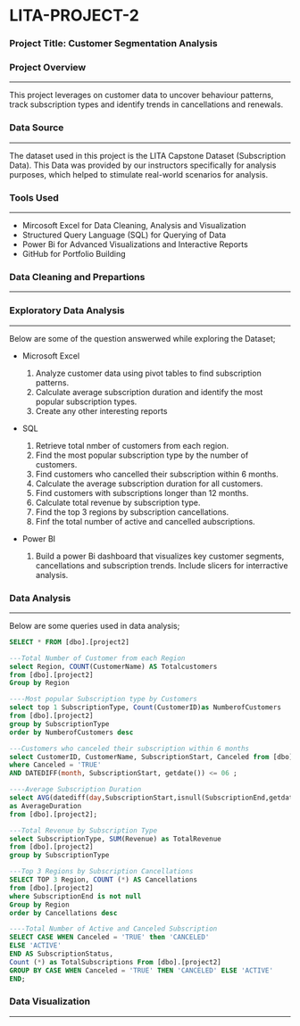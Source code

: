 # LITA-PROJECT-2

### Project Title: Customer Segmentation Analysis

### Project Overview
---
This project leverages on customer data to uncover behaviour patterns, track subscription types and identify trends in cancellations and renewals. 

### Data Source
---
The dataset used in this project is the LITA Capstone Dataset (Subscription Data). This Data was provided by our instructors specifically for analysis purposes, which helped to stimulate real-world scenarios for analysis.

### Tools Used
---
- Mircosoft Excel for Data Cleaning, Analysis and Visualization
- Structured Query Language (SQL) for Querying of Data
- Power Bi for Advanced Visualizations and Interactive Reports
- GitHub for Portfolio Building

### Data Cleaning and Prepartions
---


### Exploratory Data Analysis
  ---
  Below are some of the question answerwed while exploring the Dataset;
- Microsoft Excel
  1. Analyze customer data using pivot tables to find subscription patterns.
  2. Calculate average subscription duration and identify the most popular subscription types.
  3. Create any other interesting reports

- SQL
  1. Retrieve total nmber of customers from each region.
  2. Find the most popular subscription type by the number of customers.
  3. Find customers who cancelled their subscription within 6 months.
  4. Calculate the average subscription duration for all customers.
  5. Find customers with subscriptions longer than 12 months.
  6. Calculate total revenue by subscription type.
  7. Find the top 3 regions by subscription cancellations.
  8. Finf the total number of active and cancelled aubscriptions.
 
- Power BI
  1. Build a power Bi dashboard that visualizes key customer segments, cancellations and subscription trends. Include slicers for interractive analysis.
 
### Data Analysis
---
 Below are some queries used in data analysis;
 ```SQL
SELECT * FROM [dbo].[project2]

---Total Number of Customer from each Region
select Region, COUNT(CustomerName) AS Totalcustomers
from [dbo].[project2]
Group by Region 

----Most popular Subscription type by Customers
select top 1 SubscriptionType, Count(CustomerID)as NumberofCustomers
from [dbo].[project2]
group by SubscriptionType
order by NumberofCustomers desc

---Customers who canceled their subscription within 6 months
select CustomerID, CustomerName, SubscriptionStart, Canceled from [dbo].[project2]
where Canceled = 'TRUE'
AND DATEDIFF(month, SubscriptionStart, getdate()) <= 06 ;

----Average Subscription Duration
select AVG(datediff(day,SubscriptionStart,isnull(SubscriptionEnd,getdate()))) 
as AverageDuration
from [dbo].[project2];

---Total Revenue by Subscription Type
select SubscriptionType, SUM(Revenue) as TotalRevenue
from [dbo].[project2]
group by SubscriptionType

---Top 3 Regions by Subscription Cancellations
SELECT TOP 3 Region, COUNT (*) AS Cancellations
from [dbo].[project2]
where SubscriptionEnd is not null
Group by Region
order by Cancellations desc

----Total Number of Active and Canceled Subscription
SELECT CASE WHEN Canceled = 'TRUE' then 'CANCELED'
ELSE 'ACTIVE'
END AS SubscriptionStatus,
Count (*) as TotalSubscriptions From [dbo].[project2]
GROUP BY CASE WHEN Canceled = 'TRUE' THEN 'CANCELED' ELSE 'ACTIVE'
END;
```

### Data Visualization
---



###
